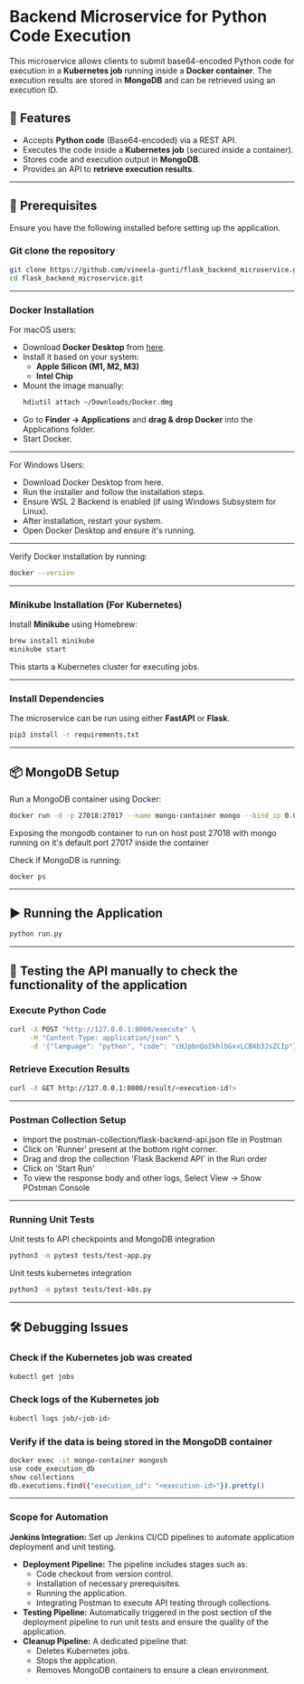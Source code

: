 # Backend Microservice for Python Code Execution

This microservice allows clients to submit base64-encoded Python code for execution in a **Kubernetes job** running inside a **Docker container**. The execution results are stored in **MongoDB** and can be retrieved using an execution ID.

## 🚀 Features
- Accepts **Python code** (Base64-encoded) via a REST API.
- Executes the code inside a **Kubernetes job** (secured inside a container).
- Stores code and execution output in **MongoDB**.
- Provides an API to **retrieve execution results**.

---

## 📌 **Prerequisites**
Ensure you have the following installed before setting up the application.

### **Git clone the repository**
```bash
git clone https://github.com/vineela-gunti/flask_backend_microservice.git
cd flask_backend_microservice.git
```
---
### **Docker Installation**
For macOS users:
- Download **Docker Desktop** from [here](https://www.docker.com/products/docker-desktop/).
- Install it based on your system:
  - **Apple Silicon (M1, M2, M3)**
  - **Intel Chip**
- Mount the image manually:
  ```bash
  hdiutil attach ~/Downloads/Docker.dmg
  ```
- Go to **Finder → Applications** and **drag & drop Docker** into the Applications folder.
- Start Docker.

---
For Windows Users:
- Download Docker Desktop from here.
- Run the installer and follow the installation steps.
- Ensure WSL 2 Backend is enabled (if using Windows Subsystem for Linux).
- After installation, restart your system.
- Open Docker Desktop and ensure it's running.
---

Verify Docker installation by running:

```bash
docker --version
```
---

### **Minikube Installation (For Kubernetes)**
Install **Minikube** using Homebrew:
```bash
brew install minikube
minikube start
```
This starts a Kubernetes cluster for executing jobs.

---

### **Install Dependencies**
The microservice can be run using either **FastAPI** or **Flask**.

```bash
pip3 install -r requirements.txt
```
---

## 📦 **MongoDB Setup**
Run a MongoDB container using Docker:

```bash
docker run -d -p 27018:27017 --name mongo-container mongo --bind_ip 0.0.0.0
```
Exposing the mongodb container to run on host post 27018 with mongo running on it's default port 27017 inside the container

Check if MongoDB is running:
```bash
docker ps
```
---

## ▶️ **Running the Application**

```bash
python run.py
```
---

## 🧪 **Testing the API manually to check the functionality of the application**
### **Execute Python Code**
```bash
curl -X POST "http://127.0.0.1:8000/execute" \
     -H "Content-Type: application/json" \
     -d '{"language": "python", "code": "cHJpbnQoIkhlbGxvLCBXb3JsZCIp"}'
```
### **Retrieve Execution Results**
```bash
curl -X GET http://127.0.0.1:8000/result/<execution-id?>
```
---

### **Postman Collection Setup**
- Import the postman-collection/flask-backend-api.json file in Postman
- Click on 'Runner' present at the bottom right corner.
- Drag and drop the collection 'Flask Backend API' in the Run order
- Click on 'Start Run'
- To view the response body and other logs, Select View -> Show POstman Console 

---

### **Running Unit Tests**
Unit tests fo API checkpoints and MongoDB integration
```bash
python3 -m pytest tests/test-app.py

```
Unit tests kubernetes integration
```bash
python3 -m pytest tests/test-k8s.py

```

---

## 🛠 **Debugging Issues**
### **Check if the Kubernetes job was created**
```bash
kubectl get jobs
```

### **Check logs of the Kubernetes job**
```bash
kubectl logs job/<job-id>
```
### **Verify if the data is being stored in the MongoDB container**

```bash
docker exec -it mongo-container mongosh
use code_execution_db
show collections
db.executions.find({"execution_id": "<execution-id>"}).pretty()
```

---

### **Scope for Automation**
**Jenkins Integration:** Set up Jenkins CI/CD pipelines to automate application deployment and unit testing.
- **Deployment Pipeline:** The pipeline includes stages such as:
  - Code checkout from version control.
  - Installation of necessary prerequisites.
  - Running the application.
  - Integrating Postman to execute API testing through collections.
- **Testing Pipeline:** Automatically triggered in the post section of the deployment pipeline to run unit tests and ensure the quality of the application.
- **Cleanup Pipeline:** A dedicated pipeline that:
  - Deletes Kubernetes jobs.
  - Stops the application.
  - Removes MongoDB containers to ensure a clean environment.
